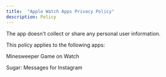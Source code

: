 ```yaml
---
title:  "Apple Watch Apps Privacy Policy"
description: Policy
---
```


The app doesn't collect or share any personal user information.

This policy applies to the following apps:

Minesweeper Game on Watch

Sugar: Messages for Instagram
